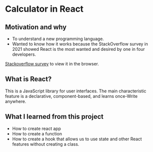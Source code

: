 # Calculator in React

## Motivation and why
- To understand a new programming language.
- Wanted to know how it works because the StackOverflow survey in 2021 showed React is the most wanted and desired by one in four developers.

[Stackoverflow survey](https://insights.stackoverflow.com/survey/2021#most-loved-dreaded-and-wanted-webframe-want) to view it in the browser.


## What is React?
This is a JavaScript library for user interfaces.
The main characteristic feature is a declarative, component-based, and learns once-Write anywhere.

## What I learned from this project
- How to create react app
- How to create a function
- How to create a hook that allows us to use state and other React features without creating a class.


